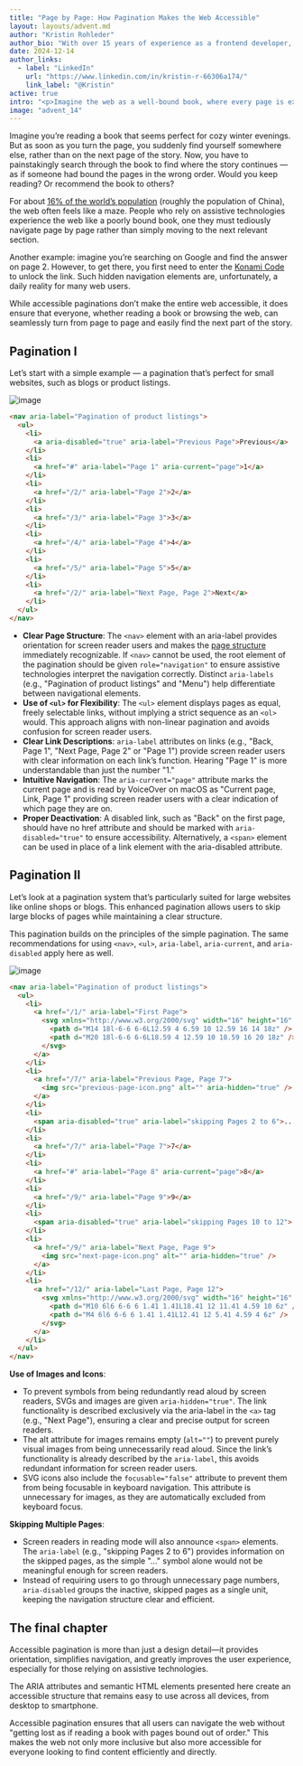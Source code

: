 ```yaml
---
title: "Page by Page: How Pagination Makes the Web Accessible"
layout: layouts/advent.md
author: "Kristin Rohleder"
author_bio: "With over 15 years of experience as a frontend developer, Kristin brings extensive expertise in designing accessible web applications. She holds a Bachelor of Science in Media Informatics from the University of Applied Sciences Bremen and works in interdisciplinary teams within agile project environments. For more than 5 years, she has been advising colleagues and clients on accessibility—from integration into complex online stores to the implementation and testing of accessible websites."
date: 2024-12-14
author_links:
  - label: "LinkedIn"
    url: "https://www.linkedin.com/in/kristin-r-66306a174/"
    link_label: "@Kristin"
active: true
intro: "<p>Imagine the web as a well-bound book, where every page is exactly where you expect it to be—accessible pagination makes that possible. Discover how thoughtful page navigation can open the web to everyone and transform the user experience into a seamless journey.</p>"
image: "advent_14"
---
```


Imagine you’re reading a book that seems perfect for cozy winter evenings. But as soon as you turn the page, you suddenly find yourself somewhere else, rather than on the next page of the story. Now, you have to painstakingly search through the book to find where the story continues — as if someone had bound the pages in the wrong order.
Would you keep reading? Or recommend the book to others?

For about [16% of the world’s population](https://www.who.int/news-room/fact-sheets/detail/disability-and-health#:~:text=Key%20facts,1%20in%206%20of%20us.) (roughly the population of China), the web often feels like a maze. People who rely on assistive technologies experience the web like a poorly bound book, one they must tediously navigate page by page rather than simply moving to the next relevant section.

Another example: imagine you’re searching on Google and find the answer on page 2. However, to get there, you first need to enter the [Konami Code](https://de.wikipedia.org/wiki/Konami-Code) to unlock the link. Such hidden navigation elements are, unfortunately, a daily reality for many web users.

While accessible paginations don’t make the entire web accessible, it does ensure that everyone, whether reading a book or browsing the web, can seamlessly turn from page to page and easily find the next part of the story.

## Pagination I

Let’s start with a simple example — a pagination that’s perfect for small websites, such as blogs or product listings.

![image](paginationI.jpg)

```html
<nav aria-label="Pagination of product listings">
  <ul>
    <li>
      <a aria-disabled="true" aria-label="Previous Page">Previous</a>
    </li>
    <li>
      <a href="#" aria-label="Page 1" aria-current="page">1</a>
    </li>
    <li>
      <a href="/2/" aria-label="Page 2">2</a>
    </li>
    <li>
      <a href="/3/" aria-label="Page 3">3</a>
    </li>
    <li>
      <a href="/4/" aria-label="Page 4">4</a>
    </li>
    <li>
      <a href="/5/" aria-label="Page 5">5</a>
    </li>
    <li>
      <a href="/2/" aria-label="Next Page, Page 2">Next</a>
    </li>
  </ul>
</nav>
```

* **Clear Page Structure**: The `<nav>` element with an aria-label provides orientation for screen reader users and makes the [page structure](https://www.htmhell.dev/tips/landmarks/) immediately recognizable. If `<nav>` cannot be used, the root element of the pagination should be given `role="navigation"` to ensure assistive technologies interpret the navigation correctly. Distinct `aria-labels` (e.g., "Pagination of product listings" and "Menu") help differentiate between navigational elements.
* **Use of `<ul>` for Flexibility**: The `<ul>` element displays pages as equal, freely selectable links, without implying a strict sequence as an `<ol>` would. This approach aligns with non-linear pagination and avoids confusion for screen reader users.
* **Clear Link Descriptions**: `aria-label` attributes on links (e.g., "Back, Page 1", "Next Page, Page 2" or "Page 1") provide screen reader users with clear information on each link’s function. Hearing "Page 1" is more understandable than just the number "1."
* **Intuitive Navigation**: The `aria-current="page"` attribute marks the current page and is read by VoiceOver on macOS as "Current page, Link, Page 1" providing screen reader users with a clear indication of which page they are on.
* **Proper Deactivation**: A disabled link, such as "Back" on the first page, should have no href attribute and should be marked with `aria-disabled="true"` to ensure accessibility. Alternatively, a `<span>` element can be used in place of a link element with the aria-disabled attribute.

## Pagination II 

Let’s look at a pagination system that’s particularly suited for large websites like online shops or blogs. This enhanced pagination allows users to skip large blocks of pages while maintaining a clear structure.

This pagination builds on the principles of the simple pagination. The same recommendations for using `<nav>`, `<ul>`, `aria-label`, `aria-current`, and `aria-disabled` apply here as well.

![image](paginationII.jpg)

```html
<nav aria-label="Pagination of product listings">
  <ul>
    <li>
      <a href="/1/" aria-label="First Page">
        <svg xmlns="http://www.w3.org/2000/svg" width="16" height="16" aria-hidden="true" focusable="false" viewBox="0 0 24 24">
          <path d="M14 18l-6-6 6-6L12.59 4 6.59 10 12.59 16 14 18z" />
          <path d="M20 18l-6-6 6-6L18.59 4 12.59 10 18.59 16 20 18z" />
        </svg>
      </a>
    </li>
    <li>
      <a href="/7/" aria-label="Previous Page, Page 7">
        <img src="previous-page-icon.png" alt="" aria-hidden="true" />
      </a>
    </li>
    <li>
      <span aria-disabled="true" aria-label="skipping Pages 2 to 6">...</span>
    </li>
    <li>
      <a href="/7/" aria-label="Page 7">7</a>
    </li>
    <li>
      <a href="#" aria-label="Page 8" aria-current="page">8</a>
    </li>
    <li>
      <a href="/9/" aria-label="Page 9">9</a>
    </li>
    <li>
      <span aria-disabled="true" aria-label="skipping Pages 10 to 12">...</span>
    </li>
    <li>
      <a href="/9/" aria-label="Next Page, Page 9">
        <img src="next-page-icon.png" alt="" aria-hidden="true" />
      </a>
    </li>
    <li>
      <a href="/12/" aria-label="Last Page, Page 12">
        <svg xmlns="http://www.w3.org/2000/svg" width="16" height="16" aria-hidden="true" focusable="false" viewBox="0 0 24 24">
          <path d="M10 6l6 6-6 6 1.41 1.41L18.41 12 11.41 4.59 10 6z" />
          <path d="M4 6l6 6-6 6 1.41 1.41L12.41 12 5.41 4.59 4 6z" />
        </svg>
      </a>
    </li>
  </ul>
</nav>
```

**Use of Images and Icons**:

* To prevent symbols from being redundantly read aloud by screen readers, SVGs and images are given `aria-hidden="true"`. The link functionality is described exclusively via the aria-label in the `<a>` tag (e.g., "Next Page"), ensuring a clear and precise output for screen readers.
* The alt attribute for images remains empty (`alt=""`) to prevent purely visual images from being unnecessarily read aloud. Since the link’s functionality is already described by the `aria-label`, this avoids redundant information for screen reader users.
* SVG icons also include the `focusable="false"` attribute to prevent them from being focusable in keyboard navigation. This attribute is unnecessary for images, as they are automatically excluded from keyboard focus.

**Skipping Multiple Pages**:

* Screen readers in reading mode will also announce `<span>` elements. The `aria-label` (e.g., "skipping Pages 2 to 6") provides information on the skipped pages, as the simple "…" symbol alone would not be meaningful enough for screen readers.
* Instead of requiring users to go through unnecessary page numbers, `aria-disabled` groups the inactive, skipped pages as a single unit, keeping the navigation structure clear and efficient.

## The final chapter

Accessible pagination is more than just a design detail—it provides orientation, simplifies navigation, and greatly improves the user experience, especially for those relying on assistive technologies.

The ARIA attributes and semantic HTML elements presented here create an accessible structure that remains easy to use across all devices, from desktop to smartphone.

Accessible pagination ensures that all users can navigate the web without "getting lost as if reading a book with pages bound out of order."  This makes the web not only more inclusive but also more accessible for everyone looking to find content efficiently and directly.
